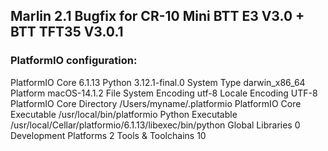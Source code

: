 
## Marlin 2.1 Bugfix for CR-10 Mini BTT E3 V3.0 + BTT TFT35 V3.0.1

### PlatformIO configuration:
PlatformIO Core             6.1.13
Python                      3.12.1-final.0
System Type                 darwin_x86_64
Platform                    macOS-14.1.2
File System Encoding        utf-8
Locale Encoding             UTF-8
PlatformIO Core Directory   /Users/myname/.platformio
PlatformIO Core Executable  /usr/local/bin/platformio
Python Executable           /usr/local/Cellar/platformio/6.1.13/libexec/bin/python
Global Libraries            0
Development Platforms       2
Tools & Toolchains          10